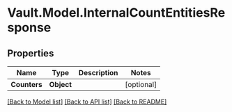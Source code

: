 # Vault.Model.InternalCountEntitiesResponse

## Properties

Name | Type | Description | Notes
------------ | ------------- | ------------- | -------------
**Counters** | **Object** |  | [optional] 

[[Back to Model list]](../README.md#documentation-for-models) [[Back to API list]](../README.md#documentation-for-api-endpoints) [[Back to README]](../README.md)

